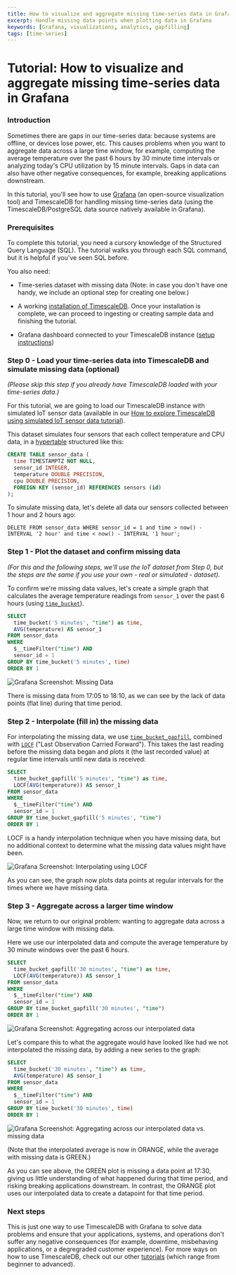 ```yaml
---
title: How to visualize and aggregate missing time-series data in Grafana
excerpt: Handle missing data points when plotting data in Grafana
keywords: [Grafana, visualizations, analytics, gapfilling]
tags: [time-series]
---
```


# Tutorial: How to visualize and aggregate missing time-series data in Grafana

### Introduction

Sometimes there are gaps in our time-series data: because systems
are offline, or devices lose power, etc. This causes problems when you
want to aggregate data across a large time window, for example,
computing the average temperature over the past 6 hours by 30 minute
time intervals or analyzing today's CPU utilization by 15 minute
intervals. Gaps in data can also have other negative consequences,
for example, breaking applications downstream.

In this tutorial, you'll see how to use [Grafana][grafana-external]
(an open-source visualization tool) and TimescaleDB for
handling missing time-series data (using the TimescaleDB/PostgreSQL data
source natively available in Grafana).

### Prerequisites

To complete this tutorial, you need a cursory knowledge of the Structured Query
Language (SQL). The tutorial walks you through each SQL command, but it is
helpful if you've seen SQL before.

You also need:

*   Time-series dataset with missing data (Note: in case you don't have
one handy, we include an optional step for creating one below.)

*   A working [installation of TimescaleDB][install-timescale]. Once your installation
is complete, we can proceed to ingesting or creating sample data and finishing the tutorial.

*   Grafana dashboard connected to your TimescaleDB instance ([setup
instructions][get-grafana])

### Step 0 - Load your time-series data into TimescaleDB and simulate missing data (optional)

*(Please skip this step if you already have TimescaleDB loaded with your
time-series data.)*

For this tutorial, we are going to load our TimescaleDB instance with
simulated IoT sensor data (available in our [How to explore TimescaleDB
using simulated IoT sensor data tutorial][tutorial-simulate-iot]).

This dataset simulates four sensors that each collect temperature and CPU data, in a [hypertable][docs-hypertable] structured like this:

```sql
CREATE TABLE sensor_data (
  time TIMESTAMPTZ NOT NULL,
  sensor_id INTEGER,
  temperature DOUBLE PRECISION,
  cpu DOUBLE PRECISION,
  FOREIGN KEY (sensor_id) REFERENCES sensors (id)
);
```

To simulate missing data, let's delete all data our sensors collected between 1 hour and 2 hours ago:

```
DELETE FROM sensor_data WHERE sensor_id = 1 and time > now() - INTERVAL '2 hour' and time < now() - INTERVAL '1 hour';
```

### Step 1 - Plot the dataset and confirm missing data

*(For this and the following steps, we'll use the IoT dataset from Step
0, but the steps are the same if you use your own - real or simulated -
dataset).*

To confirm we're missing data values, let's create a simple graph that
calculates the average temperature readings from `sensor_1` over the past
6 hours (using [`time_bucket`][docs-timebucket]).

```sql
SELECT
  time_bucket('5 minutes', "time") as time,
  AVG(temperature) AS sensor_1
FROM sensor_data
WHERE
  $__timeFilter("time") AND
  sensor_id = 1
GROUP BY time_bucket('5 minutes', time)
ORDER BY 1
```

<img class="main-content__illustration" src="https://assets.iobeam.com/images/docs/screenshots-for-tutorial-missing-data-grafana/missing-data.png" alt="Grafana Screenshot: Missing Data"/>

There is missing data from 17:05 to 18:10, as we can see by the lack of
data points (flat line) during that time period.

### Step 2 - Interpolate (fill in) the missing data

For interpolating the missing data, we use
[`time_bucket_gapfill`][docs-timebucket-gapfill],
combined with [`LOCF`][docs-LOCF] ("Last Observation Carried Forward").
This takes the last reading before the missing data began and plots it
(the last recorded value) at regular time intervals until new data is
received:

```sql
SELECT
  time_bucket_gapfill('5 minutes', "time") as time,
  LOCF(AVG(temperature)) AS sensor_1
FROM sensor_data
WHERE
  $__timeFilter("time") AND
  sensor_id = 1
GROUP BY time_bucket_gapfill('5 minutes', "time")
ORDER BY 1
```

LOCF is a handy interpolation technique when you have missing data, but
no additional context to determine what the missing data values might
have been.

<img class="main-content__illustration" src="https://assets.iobeam.com/images/docs/screenshots-for-tutorial-missing-data-grafana/locf.png" alt="Grafana Screenshot: Interpolating using LOCF"/>

As you can see, the graph now plots data points at regular intervals for the times where we have missing data.

### Step 3 - Aggregate across a larger time window

Now, we return to our original problem: wanting to aggregate data across a large time window with missing data.

Here we use our interpolated data and compute the average temperature by 30 minute windows over the past 6 hours.

```sql
SELECT
  time_bucket_gapfill('30 minutes', "time") as time,
  LOCF(AVG(temperature)) AS sensor_1
FROM sensor_data
WHERE
  $__timeFilter("time") AND
  sensor_id = 1
GROUP BY time_bucket_gapfill('30 minutes', "time")
ORDER BY 1
```

<img class="main-content__illustration" src="https://assets.iobeam.com/images/docs/screenshots-for-tutorial-missing-data-grafana/aggregate.png" alt="Grafana Screenshot: Aggregating across our interpolated data"/>

Let's compare this to what the aggregate would have looked like had we
not interpolated the missing data, by adding a new series to the graph:

```sql
SELECT
  time_bucket('30 minutes', "time") as time,
  AVG(temperature) AS sensor_1
FROM sensor_data
WHERE
  $__timeFilter("time") AND
  sensor_id = 1
GROUP BY time_bucket('30 minutes', time)
ORDER BY 1
```

<img class="main-content__illustration" src="https://assets.iobeam.com/images/docs/screenshots-for-tutorial-missing-data-grafana/aggregate_2.png" alt="Grafana Screenshot: Aggregating across our interpolated data vs. missing data"/>

(Note that the interpolated average is now in ORANGE, while the average
with missing data is GREEN.)

As you can see above, the GREEN plot is missing a data point at 17:30,
giving us little understanding of what happened during that time period,
and risking breaking applications downstream. In contrast, the ORANGE
plot uses our interpolated data to create a datapoint for that time
period.

### Next steps

This is just one way to use TimescaleDB with Grafana to solve data
problems and ensure that your applications, systems, and operations
don't  suffer any negative consequences (for example, downtime, misbehaving
applications, or a degregraded customer experience). For more ways on
how to use TimescaleDB, check out our other [tutorials][tutorials]
(which range from beginner to advanced).

[docs-LOCF]: /api/:currentVersion:/hyperfunctions/gapfilling/time_bucket_gapfill#locf
[docs-hypertable]: /timescaledb/:currentVersion:/how-to-guides/hypertables/
[docs-timebucket-gapfill]: /api/:currentVersion:/hyperfunctions/gapfilling/time_bucket_gapfill/
[docs-timebucket]: /api/:currentVersion:/hyperfunctions/time_bucket
[get-grafana]: /timescaledb/:currentVersion:/tutorials/grafana
[grafana-external]: https://grafana.com/
[install-timescale]: /install/latest/
[tutorial-simulate-iot]: /timescaledb/:currentVersion:/tutorials/simulate-iot-sensor-data/
[tutorials]: /timescaledb/:currentVersion:/tutorials

